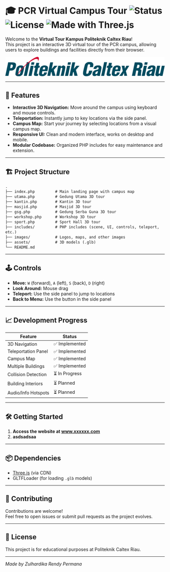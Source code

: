 # 🎓 PCR Virtual Campus Tour ![Status](https://img.shields.io/badge/status-in--development-yellow) ![License](https://img.shields.io/badge/license-Educational-blue) ![Made with Three.js](https://img.shields.io/badge/3D-Three.js-ff69b4)

Welcome to the **Virtual Tour Kampus Politeknik Caltex Riau**!  
This project is an interactive 3D virtual tour of the PCR campus, allowing users to explore buildings and facilities directly from their browser.

![PCR Logo](images/logo.png)

---

## 🚀 Features

- **Interactive 3D Navigation:** Move around the campus using keyboard and mouse controls.
- **Teleportation:** Instantly jump to key locations via the side panel.
- **Campus Map:** Start your journey by selecting locations from a visual campus map.
- **Responsive UI:** Clean and modern interface, works on desktop and mobile.
- **Modular Codebase:** Organized PHP includes for easy maintenance and extension.

---

## 🏗️ Project Structure

```
.
├── index.php         # Main landing page with campus map
├── utama.php         # Gedung Utama 3D tour
├── kantin.php        # Kantin 3D tour
├── masjid.php        # Masjid 3D tour
├── gsg.php           # Gedung Serba Guna 3D tour
├── workshop.php      # Workshop 3D tour
├── sport.php         # Sport Hall 3D tour
├── includes/         # PHP includes (scene, UI, controls, teleport, etc.)
├── images/           # Logos, maps, and other images
├── assets/           # 3D models (.glb)
└── README.md
```

---

## 🕹️ Controls

- **Move:** `W` (forward), `A` (left), `S` (back), `D` (right)
- **Look Around:** Mouse drag
- **Teleport:** Use the side panel to jump to locations
- **Back to Menu:** Use the button in the side panel

---

## 📈 Development Progress

| Feature                | Status         |
|------------------------|---------------|
| 3D Navigation          | ✅ Implemented |
| Teleportation Panel    | ✅ Implemented |
| Campus Map             | ✅ Implemented |
| Multiple Buildings     | ✅ Implemented |
| Collision Detection    | ⏳ In Progress |
| Building Interiors     | ⏳ Planned     |
| Audio/Info Hotspots    | ⏳ Planned     |

---

## 🛠️ Getting Started

1. **Access the website at www.xxxxxx.com**
2. **asdsadsaa**

---

## 📦 Dependencies

- [Three.js](https://threejs.org/) (via CDN)
- GLTFLoader (for loading `.glb` models)

---

## 🤝 Contributing

Contributions are welcome!  
Feel free to open issues or submit pull requests as the project evolves.

---

## 📄 License

This project is for educational purposes at Politeknik Caltex Riau.

---

_Made by Zulhardika Rendy Permana_